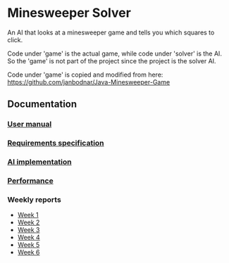 # Minesweeper Solver

An AI that looks at a minesweeper game and tells you which squares to click.

Code under 'game' is the actual game, while code under 'solver' is the AI.
So the 'game' is not part of the project since the project is the solver AI.

Code under 'game' is copied and modified from here:
https://github.com/janbodnar/Java-Minesweeper-Game

## Documentation
### [User manual](/Documentation/User%20manual.md)
### [Requirements specification](/Documentation/Requirements%20specification.md)
### [AI implementation](/Documentation/Implementation.md)
### [Performance](/Documentation/Test%20document.md)

### Weekly reports

 - [Week 1](/Documentation/Weekly%20reports/Week1.md)
 - [Week 2](/Documentation/Weekly%20reports/Week2.md)
 - [Week 3](/Documentation/Weekly%20reports/Week3.md)
 - [Week 4](/Documentation/Weekly%20reports/Week4.md)
 - [Week 5](/Documentation/Weekly%20reports/Week5.md)
 - [Week 6](/Documentation/Weekly%20reports/Week6.md)
